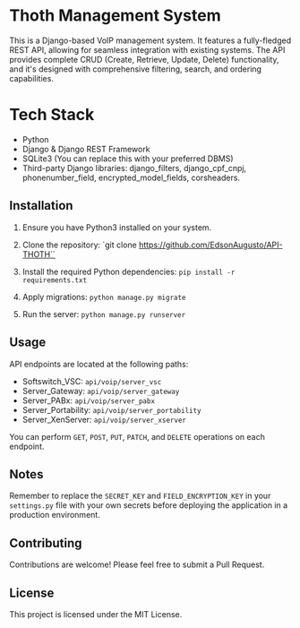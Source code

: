# Thoth Management System

This is a Django-based VoIP management system. It features a fully-fledged REST API, allowing for seamless integration with existing systems. The API provides complete CRUD (Create, Retrieve, Update, Delete) functionality, and it's designed with comprehensive filtering, search, and ordering capabilities.

#   Tech Stack
-   Python
-   Django & Django REST Framework
-   SQLite3 (You can replace this with your preferred DBMS)
-   Third-party Django libraries: django_filters, django_cpf_cnpj, phonenumber_field, encrypted_model_fields, corsheaders.

## Installation

1.  Ensure you have Python3 installed on your system.
    
2.  Clone the repository:
`git clone https://github.com/EdsonAugusto/API-THOTH``

3.  Install the required Python dependencies:
    `pip install -r requirements.txt`
    
4.  Apply migrations:
    `python manage.py migrate`
    
 5.  Run the server:
    `python manage.py runserver`

## Usage

API endpoints are located at the following paths:

-   Softswitch_VSC: `api/voip/server_vsc`
-   Server_Gateway: `api/voip/server_gateway`
-   Server_PABx: `api/voip/server_pabx`
-   Server_Portability: `api/voip/server_portability`
-   Server_XenServer: `api/voip/server_xserver`

You can perform `GET`, `POST`, `PUT`, `PATCH`, and `DELETE` operations on each endpoint.

## Notes

Remember to replace the `SECRET_KEY` and `FIELD_ENCRYPTION_KEY` in your `settings.py` file with your own secrets before deploying the application in a production environment.

## Contributing

Contributions are welcome! Please feel free to submit a Pull Request.

## License

This project is licensed under the MIT License.

